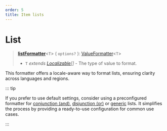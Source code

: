 ```yaml
---
order: 5
title: Item lists
---
```


# List <Badge type="info" text="@localizer/format-list" />

> **[listFormatter](../../../api/_localizer/format-list/listFormatter/index.md)**<`T`> ( `options?` ): [ValueFormatter](../index.md#valueformatter-t)<`T`>
>
> - `T` _extends [Localizable](../../../introduction/localizable.md)[]_ - The type of value to format.

This formatter offers a locale-aware way to format lists, ensuring clarity across languages and regions.

::: tip

If you prefer to use default settings, consider using a preconfigured formatter for [conjunction (and)](../preconfigured-formatters/lists-of-items/and.md), [disjunction (or)](../preconfigured-formatters/lists-of-items/or.md) or [generic](../preconfigured-formatters/lists-of-items/list.md) lists. It simplifies the process by providing a ready-to-use configuration for common use cases.

:::
